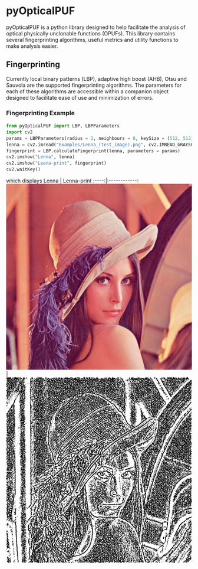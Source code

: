 # pyOpticalPUF
pyOpticalPUF is a python library designed to help facilitate the analysis of optical physically unclonable functions (OPUFs). This library contains several fingerprinting algorithms, useful metrics and utility functions to make analysis easier.

## Fingerprinting
Currently local binary patterns (LBP), adaptive high boost (AHB), Otsu and Sauvola are the supported fingerprinting algorithms. The parameters for each of these algorithms are accessible within a companion object designed to facilitate ease of use and minimization of errors.

### Fingerprinting Example 
``` python
from pyOpticalPUF import LBP, LBPParameters
import cv2
params = LBPParameters(radius = 2, neighbours = 8, keySize = (512, 512))
lenna = cv2.imread("Examples/Lenna_(test_image).png", cv2.IMREAD_GRAYSCALE)
fingerprint = LBP.calculateFingerprint(lenna, parameters = params)
cv2.imshow("Lenna", lenna)
cv2.imshow("Leena-print", fingerprint)
cv2.waitKey()
```
which displays
Lenna | Lenna-print
:----:|:------------:
![Lenna](Examples/Lenna_(test_image).png) | ![Lennaprint](Examples/leenaprint.png)